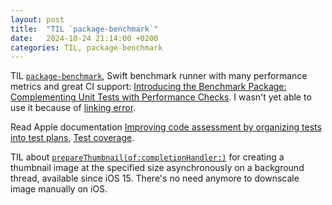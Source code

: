 ```yaml
---
layout: post
title:  "TIL `package-benchmark`"
date:   2024-10-24 21:14:00 +0200
categories: TIL, package-benchmark
---
```

TIL [`package-benchmark`](https://github.com/ordo-one/package-benchmark), Swift benchmark runner with many performance metrics and great CI support: [Introducing the Benchmark Package: Complementing Unit Tests with Performance Checks](https://www.swift.org/blog/benchmarks/). I wasn't yet able to use it because of [linking error](https://github.com/ordo-one/package-benchmark/issues/294).

Read Apple documentation [Improving code assessment by organizing tests into test plans](https://developer.apple.com/documentation/xcode/organizing-tests-to-improve-feedback), [Test coverage](https://developer.apple.com/documentation/xcode/test-coverage).

TIL about [`prepareThumbnail(of:completionHandler:)`](https://developer.apple.com/documentation/uikit/uiimage/3750845-preparethumbnail) for creating a thumbnail image at the specified size asynchronously on a background thread, available since iOS 15. There's no need anymore to downscale image manually on iOS.
